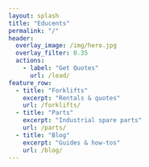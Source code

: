 ```yaml
---
layout: splash
title: "Educents"
permalink: "/"
header:
  overlay_image: /img/hero.jpg
  overlay_filter: 0.35
  actions:
    - label: "Get Quotes"
      url: /lead/
feature_row:
  - title: "Forklifts"
    excerpt: "Rentals & quotes"
    url: /forklifts/
  - title: "Parts"
    excerpt: "Industrial spare parts"
    url: /parts/
  - title: "Blog"
    excerpt: "Guides & how-tos"
    url: /blog/
---
```

